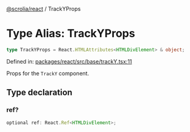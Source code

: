 [@scrolia/react](../README.md) / TrackYProps

# Type Alias: TrackYProps

```ts
type TrackYProps = React.HTMLAttributes<HTMLDivElement> & object;
```

Defined in: [packages/react/src/base/trackY.tsx:11](https://github.com/alpheusday/scrolia/blob/a1d15b8008e894d5dd6b0e61a1c2164d92ca7b98/packages/react/src/base/trackY.tsx#L11)

Props for the `TrackY` component.

## Type declaration

### ref?

```ts
optional ref: React.Ref<HTMLDivElement>;
```
